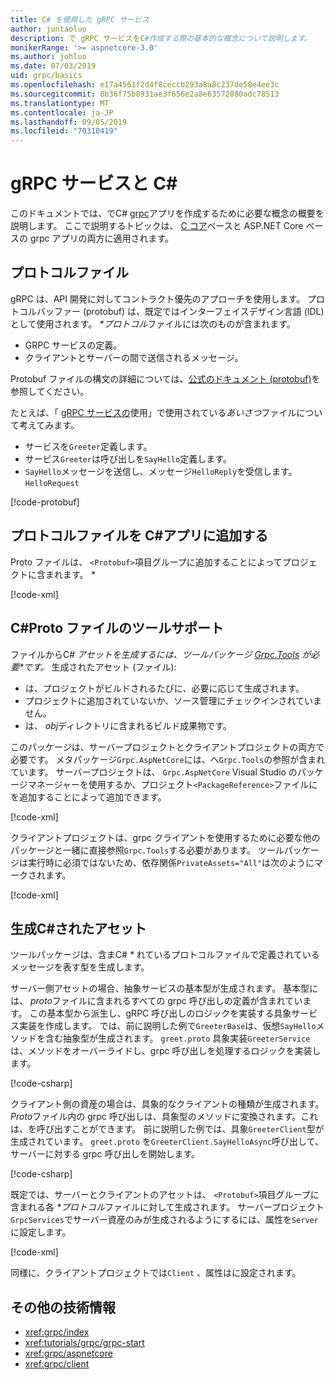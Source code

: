 ```yaml
---
title: C# を使用した gRPC サービス
author: juntaoluo
description: で gRPC サービスをC#作成する際の基本的な概念について説明します。
monikerRange: '>= aspnetcore-3.0'
ms.author: johluo
ms.date: 07/03/2019
uid: grpc/basics
ms.openlocfilehash: e17a4561f2d4f8ceccb293a8a8c237de58e4ee3c
ms.sourcegitcommit: 8b36f75b8931ae3f656e2a8e63572080adc78513
ms.translationtype: MT
ms.contentlocale: ja-JP
ms.lasthandoff: 09/05/2019
ms.locfileid: "70310419"
---
```

# <a name="grpc-services-with-c"></a>gRPC サービスと C\#

このドキュメントでは、でC# [grpc](https://grpc.io/docs/guides/)アプリを作成するために必要な概念の概要を説明します。 ここで説明するトピックは、 [C コア](https://grpc.io/blog/grpc-stacks)ベースと ASP.NET Core ベースの grpc アプリの両方に適用されます。

## <a name="proto-file"></a>プロトコルファイル

gRPC は、API 開発に対してコントラクト優先のアプローチを使用します。 プロトコルバッファー (protobuf) は、既定ではインターフェイスデザイン言語 (IDL) として使用されます。 *\*プロトコル*ファイルには次のものが含まれます。

* GRPC サービスの定義。
* クライアントとサーバーの間で送信されるメッセージ。

Protobuf ファイルの構文の詳細については、[公式のドキュメント (protobuf)](https://developers.google.com/protocol-buffers/docs/proto3)を参照してください。

たとえば、「 [gRPC サービスの](xref:tutorials/grpc/grpc-start)使用」で使用されている*あいさつ*ファイルについて考えてみます。

* サービスを`Greeter`定義します。
* サービス`Greeter`は呼び出しを`SayHello`定義します。
* `SayHello`メッセージを送信し、メッセージ`HelloReply`を受信します。 `HelloRequest`

[!code-protobuf[](~/tutorials/grpc/grpc-start/sample/GrpcGreeter/Protos/greet.proto)]

## <a name="add-a-proto-file-to-a-c-app"></a>プロトコルファイルを C\#アプリに追加する

Proto ファイルは、 `<Protobuf>`項目グループに追加することによってプロジェクトに含まれます。  *\**

[!code-xml[](~/tutorials/grpc/grpc-start/sample/GrpcGreeter/GrpcGreeter.csproj?highlight=2&range=7-9)]

## <a name="c-tooling-support-for-proto-files"></a>C#Proto ファイルのツールサポート

ファイルからC# *アセットを生成するには、ツールパッケージ [Grpc.Tools](https://www.nuget.org/packages/Grpc.Tools/) が必要\*です。* 生成されたアセット (ファイル):

* は、プロジェクトがビルドされるたびに、必要に応じて生成されます。
* プロジェクトに追加されていないか、ソース管理にチェックインされていません。
* は、 *obj*ディレクトリに含まれるビルド成果物です。

このパッケージは、サーバープロジェクトとクライアントプロジェクトの両方で必要です。 メタパッケージ`Grpc.AspNetCore`には、へ`Grpc.Tools`の参照が含まれています。 サーバープロジェクトは、 `Grpc.AspNetCore` Visual Studio のパッケージマネージャーを使用するか、プロジェクト`<PackageReference>`ファイルにを追加することによって追加できます。

[!code-xml[](~/tutorials/grpc/grpc-start/sample/GrpcGreeter/GrpcGreeter.csproj?highlight=1&range=12)]

クライアントプロジェクトは、grpc クライアントを使用するために必要な他のパッケージと一緒に直接参照`Grpc.Tools`する必要があります。 ツールパッケージは実行時に必須ではないため、依存関係`PrivateAssets="All"`は次のようにマークされます。

[!code-xml[](~/tutorials/grpc/grpc-start/sample/GrpcGreeterClient/GrpcGreeterClient.csproj?highlight=3&range=9-11)]

## <a name="generated-c-assets"></a>生成C#されたアセット

ツールパッケージは、含まC#  *\** れているプロトコルファイルで定義されているメッセージを表す型を生成します。

サーバー側アセットの場合、抽象サービスの基本型が生成されます。 基本型には、 *proto*ファイルに含まれるすべての grpc 呼び出しの定義が含まれています。 この基本型から派生し、gRPC 呼び出しのロジックを実装する具象サービス実装を作成します。 では、前に説明した例で`GreeterBase`は、仮想`SayHello`メソッドを含む抽象型が生成されます。 `greet.proto` 具象実装`GreeterService`は、メソッドをオーバーライドし、grpc 呼び出しを処理するロジックを実装します。

[!code-csharp[](~/tutorials/grpc/grpc-start/sample/GrpcGreeter/Services/GreeterService.cs?name=snippet)]

クライアント側の資産の場合は、具象的なクライアントの種類が生成されます。 *Proto*ファイル内の grpc 呼び出しは、具象型のメソッドに変換されます。これは、を呼び出すことができます。 前に説明した例では、具象`GreeterClient`型が生成されています。 `greet.proto` を`GreeterClient.SayHelloAsync`呼び出して、サーバーに対する grpc 呼び出しを開始します。

[!code-csharp[](~/tutorials/grpc/grpc-start/sample/GrpcGreeterClient/Program.cs?name=snippet)]

既定では、サーバーとクライアントのアセットは、 `<Protobuf>`項目グループに含まれる各 *\*プロトコル*ファイルに対して生成されます。 サーバープロジェクト`GrpcServices`でサーバー資産のみが生成されるようにするには、属性を`Server`に設定します。

[!code-xml[](~/tutorials/grpc/grpc-start/sample/GrpcGreeter/GrpcGreeter.csproj?highlight=2&range=7-9)]

同様に、クライアントプロジェクトでは`Client` 、属性はに設定されます。

## <a name="additional-resources"></a>その他の技術情報

* <xref:grpc/index>
* <xref:tutorials/grpc/grpc-start>
* <xref:grpc/aspnetcore>
* <xref:grpc/client>
